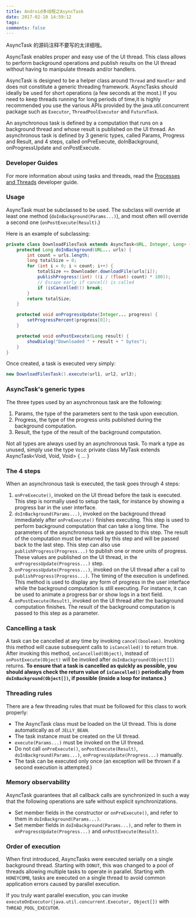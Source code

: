 ```yaml
---
title: Android多线程之AsyncTask
date: 2017-02-10 14:59:12
tags:
comments: false
---
```


AsyncTask 的源码注释不要写的太详细哦。

AsyncTask enables proper and easy use of the UI thread. This class allows to perform background operations and publish results on the UI thread without having to manipulate threads and/or handlers.

AsyncTask is designed to be a helper class around `Thread` and `Handler` and does not constitute a generic threading framework. AsyncTasks should ideally be used for short operations (a few seconds at the most.) If you need to keep threads running for long periods of time,it is highly recommended you use the various APIs provided by the java.util.concurrent package such as `Executor`, `ThreadPoolExecutor` and `FutureTask`.

An asynchronous task is defined by a computation that runs on a background thread and whose result is published on the UI thread. An asynchronous task is defined by 3 generic types, called Params, Progress and Result, and 4 steps, called onPreExecute, doInBackground, onProgressUpdate and onPostExecute.

### Developer Guides

For more information about using tasks and threads, read the [Processes and Threads](https://developer.android.google.cn/guide/components/processes-and-threads.html#Processes) developer guide.

### Usage

AsyncTask must be subclassed to be used. The subclass will override at least one method (`doInBackground(Params...)`), and most often will override a second one (`onPostExecute(Result)`.)

Here is an example of subclassing:

```java
private class DownloadFilesTask extends AsyncTask<URL, Integer, Long> {
    protected Long doInBackground(URL... urls) {
        int count = urls.length;
        long totalSize = 0;
        for (int i = 0; i < count; i++) {
            totalSize += Downloader.downloadFile(urls[i]);
            publishProgress((int) ((i / (float) count) * 100));
            // Escape early if cancel() is called
            if (isCancelled()) break;
        }
        return totalSize;
    }

    protected void onProgressUpdate(Integer... progress) {
        setProgressPercent(progress[0]);
    }

    protected void onPostExecute(Long result) {
        showDialog("Downloaded " + result + " bytes");
    }
}
```

Once created, a task is executed very simply:

```java
new DownloadFilesTask().execute(url1, url2, url3);
```

### AsyncTask's generic types

The three types used by an asynchronous task are the following:

1. Params, the type of the parameters sent to the task upon execution.
2. Progress, the type of the progress units published during the background computation.
3. Result, the type of the result of the background computation.

Not all types are always used by an asynchronous task. To mark a type as unused, simply use the type `Void`:
 private class MyTask extends AsyncTask<Void, Void, Void> { ... }

### The 4 steps

When an asynchronous task is executed, the task goes through 4 steps:

1. `onPreExecute()`, invoked on the UI thread before the task is executed. This step is normally used to setup the task, for instance by showing a progress bar in the user interface.
2. `doInBackground(Params...)`, invoked on the background thread immediately after `onPreExecute()` finishes executing. This step is used to perform background computation that can take a long time. The parameters of the asynchronous task are passed to this step. The result of the computation must be returned by this step and will be passed back to the last step. This step can also use `publishProgress(Progress...)` to publish one or more units of progress. These values are published on the UI thread, in the `onProgressUpdate(Progress...)` step.
3. `onProgressUpdate(Progress...)`, invoked on the UI thread after a call to `publishProgress(Progress...)`. The timing of the execution is undefined. This method is used to display any form of progress in the user interface while the background computation is still executing. For instance, it can be used to animate a progress bar or show logs in a text field.
4. `onPostExecute(Result)`, invoked on the UI thread after the background computation finishes. The result of the background computation is passed to this step as a parameter.

### Cancelling a task

A task can be cancelled at any time by invoking `cancel(boolean)`. Invoking this method will cause subsequent calls to `isCancelled()` to return true. After invoking this method, `onCancelled(Object)`, instead of `onPostExecute(Object)` will be invoked after `doInBackground(Object[])` returns. **To ensure that a task is cancelled as quickly as possible, you should always check the return value of `isCancelled()` periodically from `doInBackground(Object[])`, if possible (inside a loop for instance.)**

### Threading rules

There are a few threading rules that must be followed for this class to work properly:

* The AsyncTask class must be loaded on the UI thread. This is done automatically as of `JELLY_BEAN`.
* The task instance must be created on the UI thread.
* `execute(Params...)` must be invoked on the UI thread.
* Do not call `onPreExecute()`, `onPostExecute(Result)`, `doInBackground(Params...)`, `onProgressUpdate(Progress...)` manually.
* The task can be executed only once (an exception will be thrown if a second execution is attempted.)

### Memory observability

AsyncTask guarantees that all callback calls are synchronized in such a way that the following operations are safe without explicit synchronizations.

* Set member fields in the constructor or `onPreExecute()`, and refer to them in `doInBackground(Params...)`.
* Set member fields in `doInBackground(Params...)`, and refer to them in `onProgressUpdate(Progress...)` and `onPostExecute(Result)`.

### Order of execution

When first introduced, AsyncTasks were executed serially on a single background thread. Starting with `DONUT`, this was changed to a pool of threads allowing multiple tasks to operate in parallel. Starting with `HONEYCOMB`, tasks are executed on a single thread to avoid common application errors caused by parallel execution.

If you truly want parallel execution, you can invoke `executeOnExecutor(java.util.concurrent.Executor, Object[])` with `THREAD_POOL_EXECUTOR`.